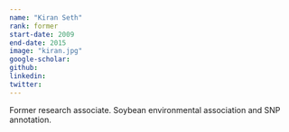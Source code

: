 ```yaml
---
name: "Kiran Seth"
rank: former
start-date: 2009
end-date: 2015
image: "kiran.jpg"
google-scholar: 
github: 
linkedin: 
twitter: 
---
```


Former research associate. Soybean environmental association and SNP annotation.